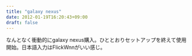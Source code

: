 ```yaml
---
title: "galaxy nexus"
date: 2012-01-19T16:20:43+09:00
draft: false
---
```


なんとなく衝動的にgalaxy nexus購入。ひととおりセットアップを終えて使用開始。日本語入力はFlickWnnがいい感じ。